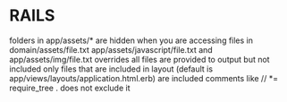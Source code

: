 RAILS
===

folders in app/assets/* are hidden when you are accessing files in domain/assets/file.txt app/assets/javascript/file.txt and app/assets/img/file.txt overrides
all files are provided to output but not included
only files that are included in layout (default is app/views/layouts/application.html.erb) are included
comments like // *= require_tree . does not exclude it
